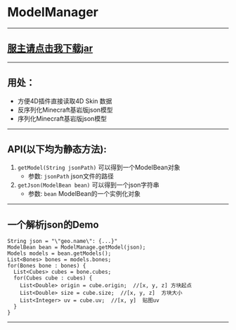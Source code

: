 # ModelManager
---
## [服主请点击我下载jar](https://github.com/iGxnon/ModelManager/releases/download/2.0.0/ModelManage.jar)
---
## 用处：
- 方便4D插件直接读取4D Skin 数据
- 反序列化Minecraft基岩版json模型
- 序列化Minecraft基岩版json模型
---
## API(以下均为静态方法):
 1. `getModel(String jsonPath)` 可以得到一个ModelBean对象
     - 参数: `jsonPath` json文件的路径
 2. `getJson(ModelBean bean)` 可以得到一个json字符串
     - 参数: `bean` ModelBean的一个实例化对象
---
## 一个解析json的Demo
```
String json = "\"geo.name\": {...}"
ModelBean bean = ModelManage.getModel(json);
Models models = bean.getModels();
List<Bones> bones = models.bones;
for(Bones bone : bones) {
  List<Cubes> cubes = bone.cubes;
  for(Cubes cube : cubes) {
    List<Double> origin = cube.origin;  //[x, y, z] 方块起点
    List<Double> size = cube.size;  //[x, y, z]  方块大小
    List<Integer> uv = cube.uv;  //[x, y]  贴图uv
  }
}
```
---
